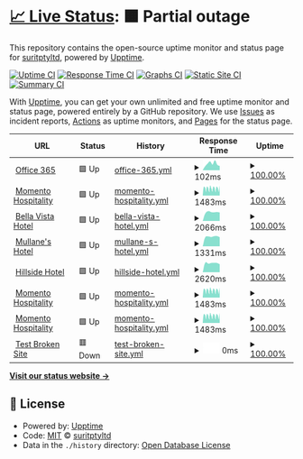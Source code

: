 # [📈 Live Status](https://status.momento.group): <!--live status--> **🟧 Partial outage**

This repository contains the open-source uptime monitor and status page for [suritptyltd](https://status.momento.group), powered by [Upptime](https://github.com/upptime/upptime).

[![Uptime CI](https://github.com/suritptyltd/mhgupptime/workflows/Uptime%20CI/badge.svg)](https://github.com/suritptyltd/mhgupptime/actions?query=workflow%3A%22Uptime+CI%22)
[![Response Time CI](https://github.com/suritptyltd/mhgupptime/workflows/Response%20Time%20CI/badge.svg)](https://github.com/suritptyltd/mhgupptime/actions?query=workflow%3A%22Response+Time+CI%22)
[![Graphs CI](https://github.com/suritptyltd/mhgupptime/workflows/Graphs%20CI/badge.svg)](https://github.com/suritptyltd/mhgupptime/actions?query=workflow%3A%22Graphs+CI%22)
[![Static Site CI](https://github.com/suritptyltd/mhgupptime/workflows/Static%20Site%20CI/badge.svg)](https://github.com/suritptyltd/mhgupptime/actions?query=workflow%3A%22Static+Site+CI%22)
[![Summary CI](https://github.com/suritptyltd/mhgupptime/workflows/Summary%20CI/badge.svg)](https://github.com/suritptyltd/mhgupptime/actions?query=workflow%3A%22Summary+CI%22)

With [Upptime](https://upptime.js.org), you can get your own unlimited and free uptime monitor and status page, powered entirely by a GitHub repository. We use [Issues](https://github.com/suritptyltd/mhgupptime/issues) as incident reports, [Actions](https://github.com/suritptyltd/mhgupptime/actions) as uptime monitors, and [Pages](https://status.momento.group) for the status page.

<!--start: status pages-->
<!-- This summary is generated by Upptime (https://github.com/upptime/upptime) -->
<!-- Do not edit this manually, your changes will be overwritten -->
<!-- prettier-ignore -->
| URL | Status | History | Response Time | Uptime |
| --- | ------ | ------- | ------------- | ------ |
| <img alt="" src="https://favicons.githubusercontent.com/office.com" height="13"> [Office 365](https://office.com) | 🟩 Up | [office-365.yml](https://github.com/suritptyltd/mhgupptime/commits/HEAD/history/office-365.yml) | <details><summary><img alt="Response time graph" src="./graphs/office-365/response-time-week.png" height="20"> 102ms</summary><br><a href="https://status.momento.group/history/office-365"><img alt="Response time 102" src="https://img.shields.io/endpoint?url=https%3A%2F%2Fraw.githubusercontent.com%2Fsuritptyltd%2Fmhgupptime%2FHEAD%2Fapi%2Foffice-365%2Fresponse-time.json"></a><br><a href="https://status.momento.group/history/office-365"><img alt="24-hour response time 102" src="https://img.shields.io/endpoint?url=https%3A%2F%2Fraw.githubusercontent.com%2Fsuritptyltd%2Fmhgupptime%2FHEAD%2Fapi%2Foffice-365%2Fresponse-time-day.json"></a><br><a href="https://status.momento.group/history/office-365"><img alt="7-day response time 102" src="https://img.shields.io/endpoint?url=https%3A%2F%2Fraw.githubusercontent.com%2Fsuritptyltd%2Fmhgupptime%2FHEAD%2Fapi%2Foffice-365%2Fresponse-time-week.json"></a><br><a href="https://status.momento.group/history/office-365"><img alt="30-day response time 102" src="https://img.shields.io/endpoint?url=https%3A%2F%2Fraw.githubusercontent.com%2Fsuritptyltd%2Fmhgupptime%2FHEAD%2Fapi%2Foffice-365%2Fresponse-time-month.json"></a><br><a href="https://status.momento.group/history/office-365"><img alt="1-year response time 102" src="https://img.shields.io/endpoint?url=https%3A%2F%2Fraw.githubusercontent.com%2Fsuritptyltd%2Fmhgupptime%2FHEAD%2Fapi%2Foffice-365%2Fresponse-time-year.json"></a></details> | <details><summary><a href="https://status.momento.group/history/office-365">100.00%</a></summary><a href="https://status.momento.group/history/office-365"><img alt="All-time uptime 100.00%" src="https://img.shields.io/endpoint?url=https%3A%2F%2Fraw.githubusercontent.com%2Fsuritptyltd%2Fmhgupptime%2FHEAD%2Fapi%2Foffice-365%2Fuptime.json"></a><br><a href="https://status.momento.group/history/office-365"><img alt="24-hour uptime 100.00%" src="https://img.shields.io/endpoint?url=https%3A%2F%2Fraw.githubusercontent.com%2Fsuritptyltd%2Fmhgupptime%2FHEAD%2Fapi%2Foffice-365%2Fuptime-day.json"></a><br><a href="https://status.momento.group/history/office-365"><img alt="7-day uptime 100.00%" src="https://img.shields.io/endpoint?url=https%3A%2F%2Fraw.githubusercontent.com%2Fsuritptyltd%2Fmhgupptime%2FHEAD%2Fapi%2Foffice-365%2Fuptime-week.json"></a><br><a href="https://status.momento.group/history/office-365"><img alt="30-day uptime 100.00%" src="https://img.shields.io/endpoint?url=https%3A%2F%2Fraw.githubusercontent.com%2Fsuritptyltd%2Fmhgupptime%2FHEAD%2Fapi%2Foffice-365%2Fuptime-month.json"></a><br><a href="https://status.momento.group/history/office-365"><img alt="1-year uptime 100.00%" src="https://img.shields.io/endpoint?url=https%3A%2F%2Fraw.githubusercontent.com%2Fsuritptyltd%2Fmhgupptime%2FHEAD%2Fapi%2Foffice-365%2Fuptime-year.json"></a></details>
| <img alt="" src="https://favicons.githubusercontent.com/momentohospitality.com.au" height="13"> [Momento Hospitality](https://momentohospitality.com.au) | 🟩 Up | [momento-hospitality.yml](https://github.com/suritptyltd/mhgupptime/commits/HEAD/history/momento-hospitality.yml) | <details><summary><img alt="Response time graph" src="./graphs/momento-hospitality/response-time-week.png" height="20"> 1483ms</summary><br><a href="https://status.momento.group/history/momento-hospitality"><img alt="Response time 1483" src="https://img.shields.io/endpoint?url=https%3A%2F%2Fraw.githubusercontent.com%2Fsuritptyltd%2Fmhgupptime%2FHEAD%2Fapi%2Fmomento-hospitality%2Fresponse-time.json"></a><br><a href="https://status.momento.group/history/momento-hospitality"><img alt="24-hour response time 1483" src="https://img.shields.io/endpoint?url=https%3A%2F%2Fraw.githubusercontent.com%2Fsuritptyltd%2Fmhgupptime%2FHEAD%2Fapi%2Fmomento-hospitality%2Fresponse-time-day.json"></a><br><a href="https://status.momento.group/history/momento-hospitality"><img alt="7-day response time 1483" src="https://img.shields.io/endpoint?url=https%3A%2F%2Fraw.githubusercontent.com%2Fsuritptyltd%2Fmhgupptime%2FHEAD%2Fapi%2Fmomento-hospitality%2Fresponse-time-week.json"></a><br><a href="https://status.momento.group/history/momento-hospitality"><img alt="30-day response time 1483" src="https://img.shields.io/endpoint?url=https%3A%2F%2Fraw.githubusercontent.com%2Fsuritptyltd%2Fmhgupptime%2FHEAD%2Fapi%2Fmomento-hospitality%2Fresponse-time-month.json"></a><br><a href="https://status.momento.group/history/momento-hospitality"><img alt="1-year response time 1483" src="https://img.shields.io/endpoint?url=https%3A%2F%2Fraw.githubusercontent.com%2Fsuritptyltd%2Fmhgupptime%2FHEAD%2Fapi%2Fmomento-hospitality%2Fresponse-time-year.json"></a></details> | <details><summary><a href="https://status.momento.group/history/momento-hospitality">100.00%</a></summary><a href="https://status.momento.group/history/momento-hospitality"><img alt="All-time uptime 100.00%" src="https://img.shields.io/endpoint?url=https%3A%2F%2Fraw.githubusercontent.com%2Fsuritptyltd%2Fmhgupptime%2FHEAD%2Fapi%2Fmomento-hospitality%2Fuptime.json"></a><br><a href="https://status.momento.group/history/momento-hospitality"><img alt="24-hour uptime 100.00%" src="https://img.shields.io/endpoint?url=https%3A%2F%2Fraw.githubusercontent.com%2Fsuritptyltd%2Fmhgupptime%2FHEAD%2Fapi%2Fmomento-hospitality%2Fuptime-day.json"></a><br><a href="https://status.momento.group/history/momento-hospitality"><img alt="7-day uptime 100.00%" src="https://img.shields.io/endpoint?url=https%3A%2F%2Fraw.githubusercontent.com%2Fsuritptyltd%2Fmhgupptime%2FHEAD%2Fapi%2Fmomento-hospitality%2Fuptime-week.json"></a><br><a href="https://status.momento.group/history/momento-hospitality"><img alt="30-day uptime 100.00%" src="https://img.shields.io/endpoint?url=https%3A%2F%2Fraw.githubusercontent.com%2Fsuritptyltd%2Fmhgupptime%2FHEAD%2Fapi%2Fmomento-hospitality%2Fuptime-month.json"></a><br><a href="https://status.momento.group/history/momento-hospitality"><img alt="1-year uptime 100.00%" src="https://img.shields.io/endpoint?url=https%3A%2F%2Fraw.githubusercontent.com%2Fsuritptyltd%2Fmhgupptime%2FHEAD%2Fapi%2Fmomento-hospitality%2Fuptime-year.json"></a></details>
| <img alt="" src="https://favicons.githubusercontent.com/bellavistahotel.com.au" height="13"> [Bella Vista Hotel](https://bellavistahotel.com.au) | 🟩 Up | [bella-vista-hotel.yml](https://github.com/suritptyltd/mhgupptime/commits/HEAD/history/bella-vista-hotel.yml) | <details><summary><img alt="Response time graph" src="./graphs/bella-vista-hotel/response-time-week.png" height="20"> 2066ms</summary><br><a href="https://status.momento.group/history/bella-vista-hotel"><img alt="Response time 2066" src="https://img.shields.io/endpoint?url=https%3A%2F%2Fraw.githubusercontent.com%2Fsuritptyltd%2Fmhgupptime%2FHEAD%2Fapi%2Fbella-vista-hotel%2Fresponse-time.json"></a><br><a href="https://status.momento.group/history/bella-vista-hotel"><img alt="24-hour response time 2066" src="https://img.shields.io/endpoint?url=https%3A%2F%2Fraw.githubusercontent.com%2Fsuritptyltd%2Fmhgupptime%2FHEAD%2Fapi%2Fbella-vista-hotel%2Fresponse-time-day.json"></a><br><a href="https://status.momento.group/history/bella-vista-hotel"><img alt="7-day response time 2066" src="https://img.shields.io/endpoint?url=https%3A%2F%2Fraw.githubusercontent.com%2Fsuritptyltd%2Fmhgupptime%2FHEAD%2Fapi%2Fbella-vista-hotel%2Fresponse-time-week.json"></a><br><a href="https://status.momento.group/history/bella-vista-hotel"><img alt="30-day response time 2066" src="https://img.shields.io/endpoint?url=https%3A%2F%2Fraw.githubusercontent.com%2Fsuritptyltd%2Fmhgupptime%2FHEAD%2Fapi%2Fbella-vista-hotel%2Fresponse-time-month.json"></a><br><a href="https://status.momento.group/history/bella-vista-hotel"><img alt="1-year response time 2066" src="https://img.shields.io/endpoint?url=https%3A%2F%2Fraw.githubusercontent.com%2Fsuritptyltd%2Fmhgupptime%2FHEAD%2Fapi%2Fbella-vista-hotel%2Fresponse-time-year.json"></a></details> | <details><summary><a href="https://status.momento.group/history/bella-vista-hotel">100.00%</a></summary><a href="https://status.momento.group/history/bella-vista-hotel"><img alt="All-time uptime 100.00%" src="https://img.shields.io/endpoint?url=https%3A%2F%2Fraw.githubusercontent.com%2Fsuritptyltd%2Fmhgupptime%2FHEAD%2Fapi%2Fbella-vista-hotel%2Fuptime.json"></a><br><a href="https://status.momento.group/history/bella-vista-hotel"><img alt="24-hour uptime 100.00%" src="https://img.shields.io/endpoint?url=https%3A%2F%2Fraw.githubusercontent.com%2Fsuritptyltd%2Fmhgupptime%2FHEAD%2Fapi%2Fbella-vista-hotel%2Fuptime-day.json"></a><br><a href="https://status.momento.group/history/bella-vista-hotel"><img alt="7-day uptime 100.00%" src="https://img.shields.io/endpoint?url=https%3A%2F%2Fraw.githubusercontent.com%2Fsuritptyltd%2Fmhgupptime%2FHEAD%2Fapi%2Fbella-vista-hotel%2Fuptime-week.json"></a><br><a href="https://status.momento.group/history/bella-vista-hotel"><img alt="30-day uptime 100.00%" src="https://img.shields.io/endpoint?url=https%3A%2F%2Fraw.githubusercontent.com%2Fsuritptyltd%2Fmhgupptime%2FHEAD%2Fapi%2Fbella-vista-hotel%2Fuptime-month.json"></a><br><a href="https://status.momento.group/history/bella-vista-hotel"><img alt="1-year uptime 100.00%" src="https://img.shields.io/endpoint?url=https%3A%2F%2Fraw.githubusercontent.com%2Fsuritptyltd%2Fmhgupptime%2FHEAD%2Fapi%2Fbella-vista-hotel%2Fuptime-year.json"></a></details>
| <img alt="" src="https://favicons.githubusercontent.com/mullanes.com.au" height="13"> [Mullane's Hotel](https://mullanes.com.au) | 🟩 Up | [mullane-s-hotel.yml](https://github.com/suritptyltd/mhgupptime/commits/HEAD/history/mullane-s-hotel.yml) | <details><summary><img alt="Response time graph" src="./graphs/mullane-s-hotel/response-time-week.png" height="20"> 1331ms</summary><br><a href="https://status.momento.group/history/mullane-s-hotel"><img alt="Response time 1331" src="https://img.shields.io/endpoint?url=https%3A%2F%2Fraw.githubusercontent.com%2Fsuritptyltd%2Fmhgupptime%2FHEAD%2Fapi%2Fmullane-s-hotel%2Fresponse-time.json"></a><br><a href="https://status.momento.group/history/mullane-s-hotel"><img alt="24-hour response time 1331" src="https://img.shields.io/endpoint?url=https%3A%2F%2Fraw.githubusercontent.com%2Fsuritptyltd%2Fmhgupptime%2FHEAD%2Fapi%2Fmullane-s-hotel%2Fresponse-time-day.json"></a><br><a href="https://status.momento.group/history/mullane-s-hotel"><img alt="7-day response time 1331" src="https://img.shields.io/endpoint?url=https%3A%2F%2Fraw.githubusercontent.com%2Fsuritptyltd%2Fmhgupptime%2FHEAD%2Fapi%2Fmullane-s-hotel%2Fresponse-time-week.json"></a><br><a href="https://status.momento.group/history/mullane-s-hotel"><img alt="30-day response time 1331" src="https://img.shields.io/endpoint?url=https%3A%2F%2Fraw.githubusercontent.com%2Fsuritptyltd%2Fmhgupptime%2FHEAD%2Fapi%2Fmullane-s-hotel%2Fresponse-time-month.json"></a><br><a href="https://status.momento.group/history/mullane-s-hotel"><img alt="1-year response time 1331" src="https://img.shields.io/endpoint?url=https%3A%2F%2Fraw.githubusercontent.com%2Fsuritptyltd%2Fmhgupptime%2FHEAD%2Fapi%2Fmullane-s-hotel%2Fresponse-time-year.json"></a></details> | <details><summary><a href="https://status.momento.group/history/mullane-s-hotel">100.00%</a></summary><a href="https://status.momento.group/history/mullane-s-hotel"><img alt="All-time uptime 100.00%" src="https://img.shields.io/endpoint?url=https%3A%2F%2Fraw.githubusercontent.com%2Fsuritptyltd%2Fmhgupptime%2FHEAD%2Fapi%2Fmullane-s-hotel%2Fuptime.json"></a><br><a href="https://status.momento.group/history/mullane-s-hotel"><img alt="24-hour uptime 100.00%" src="https://img.shields.io/endpoint?url=https%3A%2F%2Fraw.githubusercontent.com%2Fsuritptyltd%2Fmhgupptime%2FHEAD%2Fapi%2Fmullane-s-hotel%2Fuptime-day.json"></a><br><a href="https://status.momento.group/history/mullane-s-hotel"><img alt="7-day uptime 100.00%" src="https://img.shields.io/endpoint?url=https%3A%2F%2Fraw.githubusercontent.com%2Fsuritptyltd%2Fmhgupptime%2FHEAD%2Fapi%2Fmullane-s-hotel%2Fuptime-week.json"></a><br><a href="https://status.momento.group/history/mullane-s-hotel"><img alt="30-day uptime 100.00%" src="https://img.shields.io/endpoint?url=https%3A%2F%2Fraw.githubusercontent.com%2Fsuritptyltd%2Fmhgupptime%2FHEAD%2Fapi%2Fmullane-s-hotel%2Fuptime-month.json"></a><br><a href="https://status.momento.group/history/mullane-s-hotel"><img alt="1-year uptime 100.00%" src="https://img.shields.io/endpoint?url=https%3A%2F%2Fraw.githubusercontent.com%2Fsuritptyltd%2Fmhgupptime%2FHEAD%2Fapi%2Fmullane-s-hotel%2Fuptime-year.json"></a></details>
| <img alt="" src="https://favicons.githubusercontent.com/hillsidehotel.com.au" height="13"> [Hillside Hotel](https://hillsidehotel.com.au) | 🟩 Up | [hillside-hotel.yml](https://github.com/suritptyltd/mhgupptime/commits/HEAD/history/hillside-hotel.yml) | <details><summary><img alt="Response time graph" src="./graphs/hillside-hotel/response-time-week.png" height="20"> 2620ms</summary><br><a href="https://status.momento.group/history/hillside-hotel"><img alt="Response time 2620" src="https://img.shields.io/endpoint?url=https%3A%2F%2Fraw.githubusercontent.com%2Fsuritptyltd%2Fmhgupptime%2FHEAD%2Fapi%2Fhillside-hotel%2Fresponse-time.json"></a><br><a href="https://status.momento.group/history/hillside-hotel"><img alt="24-hour response time 2620" src="https://img.shields.io/endpoint?url=https%3A%2F%2Fraw.githubusercontent.com%2Fsuritptyltd%2Fmhgupptime%2FHEAD%2Fapi%2Fhillside-hotel%2Fresponse-time-day.json"></a><br><a href="https://status.momento.group/history/hillside-hotel"><img alt="7-day response time 2620" src="https://img.shields.io/endpoint?url=https%3A%2F%2Fraw.githubusercontent.com%2Fsuritptyltd%2Fmhgupptime%2FHEAD%2Fapi%2Fhillside-hotel%2Fresponse-time-week.json"></a><br><a href="https://status.momento.group/history/hillside-hotel"><img alt="30-day response time 2620" src="https://img.shields.io/endpoint?url=https%3A%2F%2Fraw.githubusercontent.com%2Fsuritptyltd%2Fmhgupptime%2FHEAD%2Fapi%2Fhillside-hotel%2Fresponse-time-month.json"></a><br><a href="https://status.momento.group/history/hillside-hotel"><img alt="1-year response time 2620" src="https://img.shields.io/endpoint?url=https%3A%2F%2Fraw.githubusercontent.com%2Fsuritptyltd%2Fmhgupptime%2FHEAD%2Fapi%2Fhillside-hotel%2Fresponse-time-year.json"></a></details> | <details><summary><a href="https://status.momento.group/history/hillside-hotel">100.00%</a></summary><a href="https://status.momento.group/history/hillside-hotel"><img alt="All-time uptime 100.00%" src="https://img.shields.io/endpoint?url=https%3A%2F%2Fraw.githubusercontent.com%2Fsuritptyltd%2Fmhgupptime%2FHEAD%2Fapi%2Fhillside-hotel%2Fuptime.json"></a><br><a href="https://status.momento.group/history/hillside-hotel"><img alt="24-hour uptime 100.00%" src="https://img.shields.io/endpoint?url=https%3A%2F%2Fraw.githubusercontent.com%2Fsuritptyltd%2Fmhgupptime%2FHEAD%2Fapi%2Fhillside-hotel%2Fuptime-day.json"></a><br><a href="https://status.momento.group/history/hillside-hotel"><img alt="7-day uptime 100.00%" src="https://img.shields.io/endpoint?url=https%3A%2F%2Fraw.githubusercontent.com%2Fsuritptyltd%2Fmhgupptime%2FHEAD%2Fapi%2Fhillside-hotel%2Fuptime-week.json"></a><br><a href="https://status.momento.group/history/hillside-hotel"><img alt="30-day uptime 100.00%" src="https://img.shields.io/endpoint?url=https%3A%2F%2Fraw.githubusercontent.com%2Fsuritptyltd%2Fmhgupptime%2FHEAD%2Fapi%2Fhillside-hotel%2Fuptime-month.json"></a><br><a href="https://status.momento.group/history/hillside-hotel"><img alt="1-year uptime 100.00%" src="https://img.shields.io/endpoint?url=https%3A%2F%2Fraw.githubusercontent.com%2Fsuritptyltd%2Fmhgupptime%2FHEAD%2Fapi%2Fhillside-hotel%2Fuptime-year.json"></a></details>
| <img alt="" src="https://favicons.githubusercontent.com/momentohospitality.com.au" height="13"> [Momento Hospitality](https://momentohospitality.com.au) | 🟩 Up | [momento-hospitality.yml](https://github.com/suritptyltd/mhgupptime/commits/HEAD/history/momento-hospitality.yml) | <details><summary><img alt="Response time graph" src="./graphs/momento-hospitality/response-time-week.png" height="20"> 1483ms</summary><br><a href="https://status.momento.group/history/momento-hospitality"><img alt="Response time 1483" src="https://img.shields.io/endpoint?url=https%3A%2F%2Fraw.githubusercontent.com%2Fsuritptyltd%2Fmhgupptime%2FHEAD%2Fapi%2Fmomento-hospitality%2Fresponse-time.json"></a><br><a href="https://status.momento.group/history/momento-hospitality"><img alt="24-hour response time 1483" src="https://img.shields.io/endpoint?url=https%3A%2F%2Fraw.githubusercontent.com%2Fsuritptyltd%2Fmhgupptime%2FHEAD%2Fapi%2Fmomento-hospitality%2Fresponse-time-day.json"></a><br><a href="https://status.momento.group/history/momento-hospitality"><img alt="7-day response time 1483" src="https://img.shields.io/endpoint?url=https%3A%2F%2Fraw.githubusercontent.com%2Fsuritptyltd%2Fmhgupptime%2FHEAD%2Fapi%2Fmomento-hospitality%2Fresponse-time-week.json"></a><br><a href="https://status.momento.group/history/momento-hospitality"><img alt="30-day response time 1483" src="https://img.shields.io/endpoint?url=https%3A%2F%2Fraw.githubusercontent.com%2Fsuritptyltd%2Fmhgupptime%2FHEAD%2Fapi%2Fmomento-hospitality%2Fresponse-time-month.json"></a><br><a href="https://status.momento.group/history/momento-hospitality"><img alt="1-year response time 1483" src="https://img.shields.io/endpoint?url=https%3A%2F%2Fraw.githubusercontent.com%2Fsuritptyltd%2Fmhgupptime%2FHEAD%2Fapi%2Fmomento-hospitality%2Fresponse-time-year.json"></a></details> | <details><summary><a href="https://status.momento.group/history/momento-hospitality">100.00%</a></summary><a href="https://status.momento.group/history/momento-hospitality"><img alt="All-time uptime 100.00%" src="https://img.shields.io/endpoint?url=https%3A%2F%2Fraw.githubusercontent.com%2Fsuritptyltd%2Fmhgupptime%2FHEAD%2Fapi%2Fmomento-hospitality%2Fuptime.json"></a><br><a href="https://status.momento.group/history/momento-hospitality"><img alt="24-hour uptime 100.00%" src="https://img.shields.io/endpoint?url=https%3A%2F%2Fraw.githubusercontent.com%2Fsuritptyltd%2Fmhgupptime%2FHEAD%2Fapi%2Fmomento-hospitality%2Fuptime-day.json"></a><br><a href="https://status.momento.group/history/momento-hospitality"><img alt="7-day uptime 100.00%" src="https://img.shields.io/endpoint?url=https%3A%2F%2Fraw.githubusercontent.com%2Fsuritptyltd%2Fmhgupptime%2FHEAD%2Fapi%2Fmomento-hospitality%2Fuptime-week.json"></a><br><a href="https://status.momento.group/history/momento-hospitality"><img alt="30-day uptime 100.00%" src="https://img.shields.io/endpoint?url=https%3A%2F%2Fraw.githubusercontent.com%2Fsuritptyltd%2Fmhgupptime%2FHEAD%2Fapi%2Fmomento-hospitality%2Fuptime-month.json"></a><br><a href="https://status.momento.group/history/momento-hospitality"><img alt="1-year uptime 100.00%" src="https://img.shields.io/endpoint?url=https%3A%2F%2Fraw.githubusercontent.com%2Fsuritptyltd%2Fmhgupptime%2FHEAD%2Fapi%2Fmomento-hospitality%2Fuptime-year.json"></a></details>
| <img alt="" src="https://favicons.githubusercontent.com/momentohospitality.com.au" height="13"> [Momento Hospitality](https://momentohospitality.com.au) | 🟩 Up | [momento-hospitality.yml](https://github.com/suritptyltd/mhgupptime/commits/HEAD/history/momento-hospitality.yml) | <details><summary><img alt="Response time graph" src="./graphs/momento-hospitality/response-time-week.png" height="20"> 1483ms</summary><br><a href="https://status.momento.group/history/momento-hospitality"><img alt="Response time 1483" src="https://img.shields.io/endpoint?url=https%3A%2F%2Fraw.githubusercontent.com%2Fsuritptyltd%2Fmhgupptime%2FHEAD%2Fapi%2Fmomento-hospitality%2Fresponse-time.json"></a><br><a href="https://status.momento.group/history/momento-hospitality"><img alt="24-hour response time 1483" src="https://img.shields.io/endpoint?url=https%3A%2F%2Fraw.githubusercontent.com%2Fsuritptyltd%2Fmhgupptime%2FHEAD%2Fapi%2Fmomento-hospitality%2Fresponse-time-day.json"></a><br><a href="https://status.momento.group/history/momento-hospitality"><img alt="7-day response time 1483" src="https://img.shields.io/endpoint?url=https%3A%2F%2Fraw.githubusercontent.com%2Fsuritptyltd%2Fmhgupptime%2FHEAD%2Fapi%2Fmomento-hospitality%2Fresponse-time-week.json"></a><br><a href="https://status.momento.group/history/momento-hospitality"><img alt="30-day response time 1483" src="https://img.shields.io/endpoint?url=https%3A%2F%2Fraw.githubusercontent.com%2Fsuritptyltd%2Fmhgupptime%2FHEAD%2Fapi%2Fmomento-hospitality%2Fresponse-time-month.json"></a><br><a href="https://status.momento.group/history/momento-hospitality"><img alt="1-year response time 1483" src="https://img.shields.io/endpoint?url=https%3A%2F%2Fraw.githubusercontent.com%2Fsuritptyltd%2Fmhgupptime%2FHEAD%2Fapi%2Fmomento-hospitality%2Fresponse-time-year.json"></a></details> | <details><summary><a href="https://status.momento.group/history/momento-hospitality">100.00%</a></summary><a href="https://status.momento.group/history/momento-hospitality"><img alt="All-time uptime 100.00%" src="https://img.shields.io/endpoint?url=https%3A%2F%2Fraw.githubusercontent.com%2Fsuritptyltd%2Fmhgupptime%2FHEAD%2Fapi%2Fmomento-hospitality%2Fuptime.json"></a><br><a href="https://status.momento.group/history/momento-hospitality"><img alt="24-hour uptime 100.00%" src="https://img.shields.io/endpoint?url=https%3A%2F%2Fraw.githubusercontent.com%2Fsuritptyltd%2Fmhgupptime%2FHEAD%2Fapi%2Fmomento-hospitality%2Fuptime-day.json"></a><br><a href="https://status.momento.group/history/momento-hospitality"><img alt="7-day uptime 100.00%" src="https://img.shields.io/endpoint?url=https%3A%2F%2Fraw.githubusercontent.com%2Fsuritptyltd%2Fmhgupptime%2FHEAD%2Fapi%2Fmomento-hospitality%2Fuptime-week.json"></a><br><a href="https://status.momento.group/history/momento-hospitality"><img alt="30-day uptime 100.00%" src="https://img.shields.io/endpoint?url=https%3A%2F%2Fraw.githubusercontent.com%2Fsuritptyltd%2Fmhgupptime%2FHEAD%2Fapi%2Fmomento-hospitality%2Fuptime-month.json"></a><br><a href="https://status.momento.group/history/momento-hospitality"><img alt="1-year uptime 100.00%" src="https://img.shields.io/endpoint?url=https%3A%2F%2Fraw.githubusercontent.com%2Fsuritptyltd%2Fmhgupptime%2FHEAD%2Fapi%2Fmomento-hospitality%2Fuptime-year.json"></a></details>
| <img alt="" src="https://favicons.githubusercontent.com/thissitedoesnotexist.koj.co" height="13"> [Test Broken Site](https://thissitedoesnotexist.koj.co) | 🟥 Down | [test-broken-site.yml](https://github.com/suritptyltd/mhgupptime/commits/HEAD/history/test-broken-site.yml) | <details><summary><img alt="Response time graph" src="./graphs/test-broken-site/response-time-week.png" height="20"> 0ms</summary><br><a href="https://status.momento.group/history/test-broken-site"><img alt="Response time 0" src="https://img.shields.io/endpoint?url=https%3A%2F%2Fraw.githubusercontent.com%2Fsuritptyltd%2Fmhgupptime%2FHEAD%2Fapi%2Ftest-broken-site%2Fresponse-time.json"></a><br><a href="https://status.momento.group/history/test-broken-site"><img alt="24-hour response time 0" src="https://img.shields.io/endpoint?url=https%3A%2F%2Fraw.githubusercontent.com%2Fsuritptyltd%2Fmhgupptime%2FHEAD%2Fapi%2Ftest-broken-site%2Fresponse-time-day.json"></a><br><a href="https://status.momento.group/history/test-broken-site"><img alt="7-day response time 0" src="https://img.shields.io/endpoint?url=https%3A%2F%2Fraw.githubusercontent.com%2Fsuritptyltd%2Fmhgupptime%2FHEAD%2Fapi%2Ftest-broken-site%2Fresponse-time-week.json"></a><br><a href="https://status.momento.group/history/test-broken-site"><img alt="30-day response time 0" src="https://img.shields.io/endpoint?url=https%3A%2F%2Fraw.githubusercontent.com%2Fsuritptyltd%2Fmhgupptime%2FHEAD%2Fapi%2Ftest-broken-site%2Fresponse-time-month.json"></a><br><a href="https://status.momento.group/history/test-broken-site"><img alt="1-year response time 0" src="https://img.shields.io/endpoint?url=https%3A%2F%2Fraw.githubusercontent.com%2Fsuritptyltd%2Fmhgupptime%2FHEAD%2Fapi%2Ftest-broken-site%2Fresponse-time-year.json"></a></details> | <details><summary><a href="https://status.momento.group/history/test-broken-site">100.00%</a></summary><a href="https://status.momento.group/history/test-broken-site"><img alt="All-time uptime 100.00%" src="https://img.shields.io/endpoint?url=https%3A%2F%2Fraw.githubusercontent.com%2Fsuritptyltd%2Fmhgupptime%2FHEAD%2Fapi%2Ftest-broken-site%2Fuptime.json"></a><br><a href="https://status.momento.group/history/test-broken-site"><img alt="24-hour uptime 100.00%" src="https://img.shields.io/endpoint?url=https%3A%2F%2Fraw.githubusercontent.com%2Fsuritptyltd%2Fmhgupptime%2FHEAD%2Fapi%2Ftest-broken-site%2Fuptime-day.json"></a><br><a href="https://status.momento.group/history/test-broken-site"><img alt="7-day uptime 100.00%" src="https://img.shields.io/endpoint?url=https%3A%2F%2Fraw.githubusercontent.com%2Fsuritptyltd%2Fmhgupptime%2FHEAD%2Fapi%2Ftest-broken-site%2Fuptime-week.json"></a><br><a href="https://status.momento.group/history/test-broken-site"><img alt="30-day uptime 100.00%" src="https://img.shields.io/endpoint?url=https%3A%2F%2Fraw.githubusercontent.com%2Fsuritptyltd%2Fmhgupptime%2FHEAD%2Fapi%2Ftest-broken-site%2Fuptime-month.json"></a><br><a href="https://status.momento.group/history/test-broken-site"><img alt="1-year uptime 100.00%" src="https://img.shields.io/endpoint?url=https%3A%2F%2Fraw.githubusercontent.com%2Fsuritptyltd%2Fmhgupptime%2FHEAD%2Fapi%2Ftest-broken-site%2Fuptime-year.json"></a></details>

<!--end: status pages-->

[**Visit our status website →**](https://status.momento.group)

## 📄 License

- Powered by: [Upptime](https://github.com/upptime/upptime)
- Code: [MIT](./LICENSE) © [suritptyltd](https://status.momento.group)
- Data in the `./history` directory: [Open Database License](https://opendatacommons.org/licenses/odbl/1-0/)
